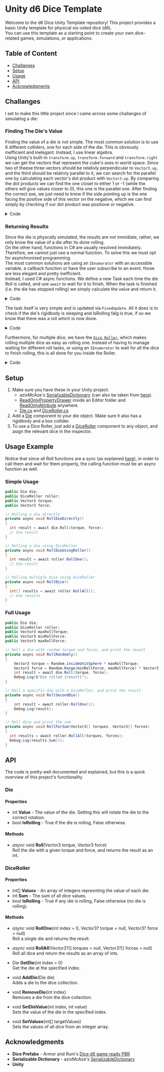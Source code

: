 # Unity d6 Dice Template
Welcome to the d6 Dice Unity Template repository! This project provides a basic Unity template for physical six-sided dice (d6).  
You can use this template as a starting point to create your own dice-related games, simulations, or applications.

## Table of Content
* [Challanges](#challanges)
* [Setup](#setup)
* [Usage](#usage)
* [API](#api)
* [Acknowledgments](#acknowledgments)

## Challanges
I set to make this little project since I came across some challanges of simulating a die:

### Finding The Die's Value
Finding the value of a die is not simple. The most common solution is to use 6 different colliders, one for each side of the die. This is obviously inefficient and inelegant. Instead, I use linear algebra.  
Using Unity's built-in `transform.up`, `transform.forward` and `transform.right` we can get the vectors that represent the cube's axes in world space. Since two of theese three vectors should be relativly perpendicular to `Vector3.up`, and the third should be relativly parallel to it, we can search for the parallel one by calculating each vector's dot product with `Vector3.up`. By comparing the dot products we can find the one closet to either 1 or -1 (while the others will give values closer to 0), this one is the parallel one. After finding the correct axe, we just need to know if the side pointing up is the one facing the positive side of this vector on the negative, which we can find simply by checking if our dot product was positiove or negative.
<details>

<summary>
  Code
</summary>
  
  ```C#
private int CalculateValue()
{
    Vector3[] vectors = new Vector3[3] { transform.forward, transform.up, transform.right };
    float max = -1f;
    Side side = Side.Forward;

    for (int i = 0; i < vectors.Length; i++)
    {
        float dot = Vector3.Dot(vectors[i], Vector3.up);  // Calculate each vector dot product with Vector3.up
        if (Mathf.Abs(dot) >= max)    // Find the one closet to 1 or -1
        {
            max = Mathf.Abs(dot);
            side = dot < 0 ? (Side)(i + 3) : (Side)i;    // Save the correct side based of the positivty of the dot product
        }
    }
    return values[side];
}
  ```

</details>

### Returning Results
Since the die is physcally simulated, the results are not immidiate, rather, we only know the value of a die after its done rolling.  
On the other hand, functions in C# are usually resolved immidiately. Therefore, we cannot just use a normal function. To solve this we must opt for asynchronized programming.  
The most common solutions are using an `IEnumarator` with an accessible variable, a callback function or have the user subscribe to an event. those are less elegant and pretty inefficient.  
Instead, I used C# async functions. We define a new Task each time the die Roll is called, and use `await` to wait for it to finish.
When the task is finished (i.e. the die has stopped rolling) we simply calculate the value and return it.
<details>

<summary>
  Code
</summary>
  
  ```C#
public async Task<int> Roll(Vector3 torque, Vector3 force)
{
    // Physically roll the die
    rb.AddForce(force, ForceMode.Impulse);
    rb.AddTorque(torque, ForceMode.Impulse);

    if (!IsRolling)
    {
        rollTask = new TaskCompletionSource<bool>();
        isRolling = true;
        await rollTask.Task;
        value = CalculateValue();
        return value;
    }
    return 0;
}
  ```

</details>

The task itself is very simple and is updated via `FixedUpdate`. All it does is to check if the die's rigidbody is sleeping and IsRolling falg is true, if so we know that there was a roll which is now done.
<details>

<summary>
  Code
</summary>
  
  ```C#
private void FixedUpdate()
{
    if (IsRolling && rb.IsSleeping())
    {
        isRolling = false;
        rollTask?.SetResult(true);
    }
}
  ```

</details>


Furthermore, for multiple dice, we have the [`Dice Roller`](Assets/DiceRoller.cs), which makes rolling multiple dice as easy as rolling one. Instead of having to manage waiting for different roll tasks, or using an `IEnumerator` to wait for all the dice to finish rolling, this is all done for you inside the Roller.  
<details>

<summary>
  Code
</summary>
  
  ```C#
// Callable RollAll function to roll all dice
public async Task<int[]> RollAll(Vector3?[] torques = null, Vector3?[] forces = null)
{
    Task[] tasks = new Task[dice.Count];
    for (int i = 0; i < dice.Count; i++)
    {
        tasks[i] = RollOne(i, torques?[i], forces?[i]);  // Create a new task of rolling for each die
    }

    await Task.WhenAll(tasks);    // Waiting for all tasks to finish (i.e. all dice to finish rolling)
    return Values;
}
  ```

</details>

## Setup
1. Make sure you have these in your Unity project:
   * azixMcAze's [SerializableDictionary](https://github.com/azixMcAze/Unity-SerializableDictionary) (can also be taken from [here](Assets/SerializableDictionary)).
   * [ReadOnlyPropertyDrawer](Assets/Editor/ReadOnlyPropertyDrawer) inside an Editor folder and [ReadOnlyAttribute](Assets/ReadOnlyAttributte.cs) anywhere.
   * [Die.cs](Assets/Die.cs) and [DiceRoller.cs](DiceRoller.cs)
2. Add a [Die](Assets/Die.cs) component to your die object. Make sure it also has a rigidbody and a box collider.
3. To use a Dice Roller, just add a [DiceRoller](Assets/DiceRoller.cs) component to any object, and asign the relevant dice in the inspector.

## Usage Example
Notice that since all Roll functions are a sync (as explained [here](#returning-results)), in order to call them and wait for them properly, the calling function must be an async function as well.

### Simple Usage
```C#
public Die die;
public DiceRoller roller;
public Vector3 torque;
public Vector3 force;

// Rolling a die directly
private async void RollDieDirectly()
{
  int result = await die.Roll(torque, force);
  // Use result
}

// Rolling a die using DiceRoller
private async void RollDieUsingRoller()
{
  int result = await roller.RollOne();
  // Use result
}

// Rolling multiple dice using DiceRoller
private async void RollDice()
{
  int[] results = await roller.RollAll();
  // Use results
}
```

### Full Usage
```C#
public Die die;
public DiceRoller roller;
public Vector3 maxRollTorque;
public Vector3 minRollForce;
public Vector3 maxRollForce;

// Roll a die with random torque and force, and print the result
private async void RollRandomly()
{
    Vector3 torque = Random.insideUnitSphere * maxRollTorque;
    Vector3 force = Random.Range(minRollForce, maxRollForce) * Vector3.up
    int result = await die.Roll(torque, force);
    Debug.Log($"Die rolled {result}");
}

// Roll a specific die with a DiceRoller, and print the result
private async void RollSecondDie()
{
    int result = await roller.RollOne(1);
    Debug.Log(result);
}

// Roll dice and print the sum
private async void RollForSum(Vector3[] torques, Vector3[] forces)
{
  int results = await roller.RollAll(torques, forces);
  Debug.Log(results.Sum());
}
```

## API
The code is pretty well documented and explained, but this is a quick overview of this project's functionality

### Die
#### Properties 
* int **Value** - The value of the die. Setting this will rotate the die to the correct rotation.
* bool **IsRolling** - True if the die is rolling, False otherwise.

#### Methods
* _async_ void **Roll**(Vector3 torque, Vector3 force)  
  Roll the die with a given torque and force, and returns the result as an int.

### DiceRoller
#### Properties
* int[] **Values** - An array of integers represnting the value of each die.
* int **Sum** - The sum of all dice values.
* bool **IsRolling** - True if any die is rolling, False otherwise (no die is rolling).

#### Methods
* _async_ void **RollOne**(int index = 0, Vector3? torque = null, Vector3? force = null)  
  Roll a single die and returns the result.

* _async_ void **RollAll**(Vector3?[] torques = null, Vector3?[] forces = null)  
  Roll all dice and return the results as an array of ints.
  
* Die **GetDie**(int index = 0)  
  Get the die at the specified index.
  
* void **AddDie**(Die die)  
  Adds a die to the dice collection.
  
* void **RemoveDie**(int index)  
  Removes a die from the dice collection.
  
* void **SetDieValue**(int index, int value)  
  Sets the value of the die in the specified index.

* void **SetValues**(int[] targetValues)  
  Sets the values of all dice from an integer array.

## Acknowledgments
* **Dice Prefabs** - Armor and Rum's [Dice d6 game ready PBR](https://assetstore.unity.com/packages/3d/props/tools/dice-d6-game-ready-pbr-200151)
* **Serializable Dictionary** - azixMcAze's [SerializableDictionary](https://github.com/azixMcAze/Unity-SerializableDictionary)
* **Unity**
